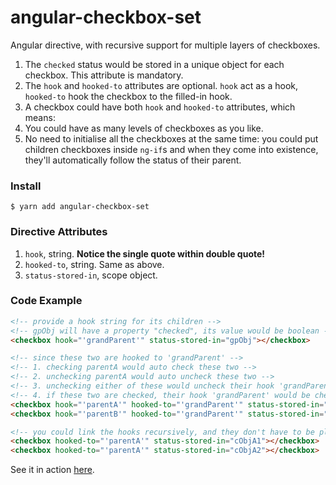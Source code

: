 angular-checkbox-set
====================
Angular directive, with recursive support for multiple layers of checkboxes.

1. The `checked` status would be stored in a unique object for each checkbox. This attribute is mandatory.
2. The `hook` and `hooked-to` attributes are optional. `hook` act as a hook, `hooked-to` hook the checkbox to the filled-in hook.
3. A checkbox could have both `hook` and `hooked-to` attributes, which means:
4. You could have as many levels of checkboxes as you like.
5. No need to initialise all the checkboxes at the same time: you could put children checkboxes inside `ng-if`s and when they come into existence, they'll automatically follow the status of their parent.

### Install
```command
$ yarn add angular-checkbox-set
```

### Directive Attributes
1. `hook`, string. **Notice the single quote within double quote!**
2. `hooked-to`, string. Same as above.
3. `status-stored-in`, scope object.

### Code Example
```html
<!-- provide a hook string for its children -->
<!-- gpObj will have a property "checked", its value would be boolean -->
<checkbox hook="'grandParent'" status-stored-in="gpObj"></checkbox>

<!-- since these two are hooked to 'grandParent' -->
<!-- 1. checking parentA would auto check these two -->
<!-- 2. unchecking parentA would auto uncheck these two -->
<!-- 3. unchecking either of these would uncheck their hook 'grandParent' -->
<!-- 4. if these two are checked, their hook 'grandParent' would be checked -->
<checkbox hook="'parentA'" hooked-to="'grandParent'" status-stored-in="pObjA"></checkbox>
<checkbox hook="'parentB'" hooked-to="'grandParent'" status-stored-in="pObjB"></checkbox>

<!-- you could link the hooks recursively, and they don't have to be placed in a inherited structure in html -->
<checkbox hooked-to="'parentA'" status-stored-in="cObjA1"></checkbox>
<checkbox hooked-to="'parentA'" status-stored-in="cObjA2"></checkbox>
```

See it in action [here](http://luxiyalu.com/playground/checkbox/).
